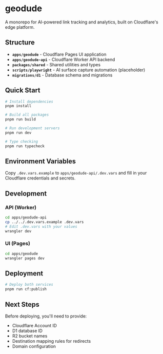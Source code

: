 # geodude

A monorepo for AI-powered link tracking and analytics, built on Cloudflare's edge platform.

## Structure

- **`apps/geodude`** - Cloudflare Pages UI application
- **`apps/geodude-api`** - Cloudflare Worker API backend
- **`packages/shared`** - Shared utilities and types
- **`scripts/playwright`** - AI surface capture automation (placeholder)
- **`migrations/d1`** - Database schema and migrations

## Quick Start

```bash
# Install dependencies
pnpm install

# Build all packages
pnpm run build

# Run development servers
pnpm run dev

# Type checking
pnpm run typecheck
```

## Environment Variables

Copy `.dev.vars.example` to `apps/geodude-api/.dev.vars` and fill in your Cloudflare credentials and secrets.

## Development

### API (Worker)
```bash
cd apps/geodude-api
cp ../../.dev.vars.example .dev.vars
# Edit .dev.vars with your values
wrangler dev
```

### UI (Pages)
```bash
cd apps/geodude
wrangler pages dev
```

## Deployment

```bash
# Deploy both services
pnpm run cf:publish
```

## Next Steps

Before deploying, you'll need to provide:
- Cloudflare Account ID
- D1 database ID
- R2 bucket names
- Destination mapping rules for redirects
- Domain configuration
